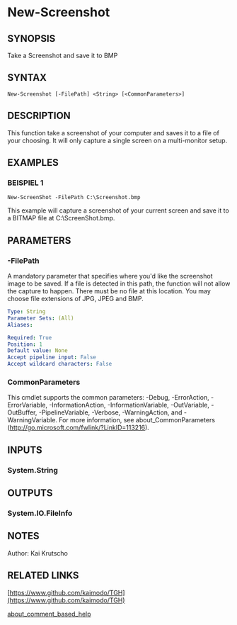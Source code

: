﻿---
external help file: TGH-help.xml
Module Name: TGH
online version: https://www.github.com/kaimodo/TGH
schema: 2.0.0
---

# New-Screenshot

## SYNOPSIS
Take a Screenshot and save it to BMP

## SYNTAX

```
New-Screenshot [-FilePath] <String> [<CommonParameters>]
```

## DESCRIPTION
This function take a screenshot of your computer and saves it to a file of your choosing.
It will only capture a single screen on a multi-monitor setup.

## EXAMPLES

### BEISPIEL 1
```
New-ScreenShot -FilePath C:\Screenshot.bmp
```

This example will capture a screenshot of your current screen and save it to a BITMAP file at C:\ScreenShot.bmp.

## PARAMETERS

### -FilePath
A mandatory parameter that specifies where you'd like the screenshot image to be saved.
If a file is detected in this
path, the function will not allow the capture to happen.
There must be no file at this location.
You may choose file extensions of JPG, JPEG and BMP.

```yaml
Type: String
Parameter Sets: (All)
Aliases:

Required: True
Position: 1
Default value: None
Accept pipeline input: False
Accept wildcard characters: False
```

### CommonParameters
This cmdlet supports the common parameters: -Debug, -ErrorAction, -ErrorVariable, -InformationAction, -InformationVariable, -OutVariable, -OutBuffer, -PipelineVariable, -Verbose, -WarningAction, and -WarningVariable.
For more information, see about_CommonParameters (http://go.microsoft.com/fwlink/?LinkID=113216).

## INPUTS

### System.String

## OUTPUTS

### System.IO.FileInfo

## NOTES
Author: Kai Krutscho

## RELATED LINKS

[https://www.github.com/kaimodo/TGH](https://www.github.com/kaimodo/TGH)

[about_comment_based_help]()

